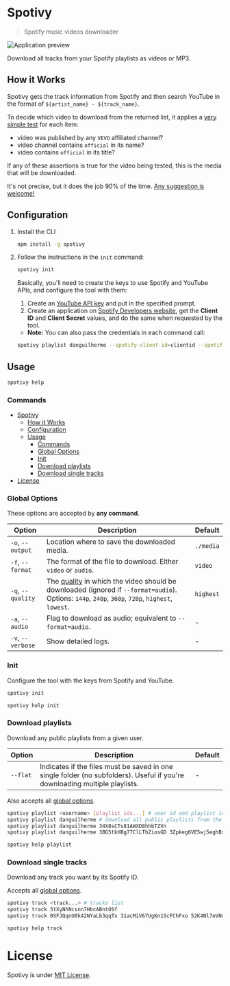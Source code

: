 # Spotivy

> Spotify music videos downloader

![Application preview](screenshot.png)

Download all tracks from your Spotify playlists as videos or MP3.

## How it Works

Spotivy gets the track information from Spotify and then search YouTube in the format of `${artist_name} - ${track_name}`.

To decide which video to download from the returned list, it applies a [very simple test](https://github.com/danguilherme/spotivy/blob/v0.6.0/youtube_search.js#L104-L113) for each item:

- video was published by any `VEVO` affiliated channel?
- video channel contains `official` in its name?
- video contains `official` in its title?

If any of these assertions is true for the video being tested, this is the media that will be downloaded.

It's not precise, but it does the job 90% of the time. [Any suggestion is welcome!](https://github.com/danguilherme/spotivy/issues/8)

## Configuration

1.  Install the CLI
    ```bash
    npm install -g spotivy
    ```
1.  Follow the instructions in the `init` command:

    ```bash
    spotivy init
    ```

    Basically, you'll need to create the keys to use Spotify and YouTube APIs, and configure the tool with them:

    1.  Create an [YouTube API key](https://console.developers.google.com) and put in the specified prompt.
    1.  Create an application on [Spotify Developers website](https://developer.spotify.com/my-applications/), get the **Client ID** and **Client Secret** values, and do the same when requested by the tool.

    - **Note:** You can also pass the credentials in each command call:

    ```bash
    spotivy playlist danguilherme --spotify-client-id=clientid --spotify-client-secret=clientsecret --youtube-key=ytkey
    ```

## Usage

```bash
spotivy help
```

### Commands

- [Spotivy](#spotivy)
  - [How it Works](#how-it-works)
  - [Configuration](#configuration)
  - [Usage](#usage)
    - [Commands](#commands)
    - [Global Options](#global-options)
    - [Init](#init)
    - [Download playlists](#download-playlists)
    - [Download single tracks](#download-single-tracks)
- [License](#license)

### Global Options

These options are accepted by **any command**.

| Option            | Description                                                                                                                                           | Default   |
| ----------------- | ----------------------------------------------------------------------------------------------------------------------------------------------------- | --------- |
| `-o`, `--output`  | Location where to save the downloaded media.                                                                                                          | `./media` |
| `-f`, `--format`  | The format of the file to download. Either `video` or `audio`.                                                                                        | `video`   |
| `-q`, `--quality` | The [quality][1] in which the video should be downloaded (ignored if `--format=audio`). Options: `144p`, `240p`, `360p`, `720p`, `highest`, `lowest`. | `highest` |
| `-a`, `--audio`   | Flag to download as audio; equivalent to `--format=audio`.                                                                                            | -         |
| `-v`, `--verbose` | Show detailed logs.                                                                                                                                   | -         |

[1]: https://en.wikipedia.org/w/index.php?title=YouTube&oldid=800910021#Quality_and_formats 'Youtube quality and formats on Wikipedia'

### Init

Configure the tool with the keys from Spotify and YouTube.

```bash
spotivy init

spotivy help init
```

### Download playlists

Download any public playlists from a given user.

| Option   | Description                                                                                                                 | Default |
| -------- | --------------------------------------------------------------------------------------------------------------------------- | ------- |
| `--flat` | Indicates if the files must be saved in one single folder (no subfolders). Useful if you're downloading multiple playlists. | -       |

Also accepts all [global options](#global-options).

```bash
spotivy playlist <username> [playlist_ids...] # user id and playlist id, zero or more
spotivy playlist danguilherme # download all public playlists from the user
spotivy playlist danguilherme 34X8sCTs81AWXD8hhbTZVn
spotivy playlist danguilherme 3BG5tkH8g77ClLThZiosGD 3Zpkeg6VE5wj5eghBxv0R6 -a # 2 playlists, audio only

spotivy help playlist
```

### Download single tracks

Download any track you want by its Spotify ID.

Accepts all [global options](#global-options).

```bash
spotivy track <track...> # tracks list
spotivy track 5tXyNhNcsnn7HbcABntOSf
spotivy track 0SFJQqnU0k42NYaLb3qqTx 31acMiV67UgKn1ScFChFxo 52K4Nl7eVNqUpUeJeWJlwT 5tXyNhNcsnn7HbcABntOSf -a # 4 tracks, audio only

spotivy help track
```

# License

Spotivy is under [MIT License](LICENSE).
